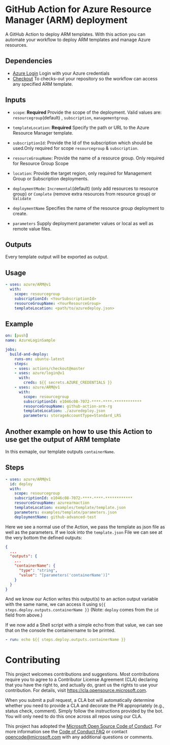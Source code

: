 # GitHub Action for Azure Resource Manager (ARM) deployment

A GitHub Action to deploy ARM templates. With this action you can automate your workflow to deploy ARM templates and manage Azure resources.


## Dependencies

* [Azure Login](https://github.com/Azure/login) Login with your Azure credentials
* [Checkout](https://github.com/actions/checkout) To checks-out your repository so the workflow can access any specified ARM template.

## Inputs

* `scope`: **Required** Provide the scope of the deployment. Valid values are: `resourcegroup`(default) , `subscription`, `managementgroup`.
* `templateLocation`: **Required** Specify the path or URL to the Azure Resource Manager template.
* `subscriptionId`: Provide the Id of the subscription which should be used.Only required for scope `resourcegroup` & `subscription`. 
* `resourceGroupName`: Provide the name of a resource group. Only required for Resource Group Scope
* `location`: Provide the target region, only required for Management Group or Subscription deployments.

* `deploymentMode`: `Incremental`(default) (only add resources to resource group) or `Complete` (remove extra resources from resource group) or `Validate`
* `deploymentName` Specifies the name of the resource group deployment to create.
* `parameters` Supply deployment parameter values or local as well as remote value files.   



## Outputs
Every template output will be exported as output. 

## Usage

```yml
- uses: azure/ARM@v1
  with:
    scope: resourcegroup
    subscriptionId: <YourSubscriptionId>
    resourceGroupName: <YourResourceGroup>
    templateLocation: <path/to/azuredeploy.json> 
```

## Example

```yml
on: [push]
name: AzureLoginSample

jobs:
  build-and-deploy:
    runs-on: ubuntu-latest
    steps:
    - uses: actions/checkout@master
    - uses: azure/login@v1
      with:
        creds: ${{ secrets.AZURE_CREDENTIALS }}
    - uses: azure/ARM@v1
      with:
        scope: resourcegroup
        subscriptionId: e1046c08-7072-****-****-************
        resourceGroupName: github-action-arm-rg
        templateLocation: ./azuredeploy.json
        parameters: storageAccountType=Standard_LRS
```

## Another example on how to use this Action to use get the output of ARM template
In this exmaple, our template outputs `containerName`.

## Steps
```yaml
- uses: azure/ARM@v1
  id: deploy
  with:
    scope: resourcegroup
    subscriptionId: e1046c08-7072-****-****-************
    resourceGroupName: azurearmaction
    templateLocation: examples/template/template.json
    parameters: examples/template/parameters.json
    deploymentName: github-advanced-test
```
Here we see a normal use of the Action, we pass the template as json file as well as the parameters. If we look into the `template.json` File we can see at the very bottom the defined outputs:
```json
{
  ...
  "outputs": {
    ...
    "containerName": {
      "type": "string",
      "value": "[parameters('containerName')]"
    }
  }
}
```
And we know our Action writes this output(s) to an action output variable with the same name, we can access it using `${{ steps.deploy.outputs.containerName }}` (Note: `deploy` comes from the `id` field from above.)   

If we now add a Shell script with a simple echo from that value, we can see that on the console the containername to be printed.

```yaml
- run: echo ${{ steps.deploy.outputs.containerName }}
```

# Contributing

This project welcomes contributions and suggestions.  Most contributions require you to agree to a
Contributor License Agreement (CLA) declaring that you have the right to, and actually do, grant us
the rights to use your contribution. For details, visit https://cla.opensource.microsoft.com.

When you submit a pull request, a CLA bot will automatically determine whether you need to provide
a CLA and decorate the PR appropriately (e.g., status check, comment). Simply follow the instructions
provided by the bot. You will only need to do this once across all repos using our CLA.

This project has adopted the [Microsoft Open Source Code of Conduct](https://opensource.microsoft.com/codeofconduct/).
For more information see the [Code of Conduct FAQ](https://opensource.microsoft.com/codeofconduct/faq/) or
contact [opencode@microsoft.com](mailto:opencode@microsoft.com) with any additional questions or comments.


